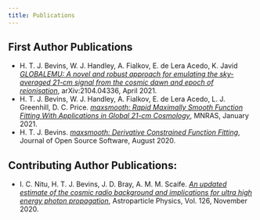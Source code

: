 ```yaml
---
title: Publications
---
```


## First Author Publications

- H. T. J. Bevins, W. J. Handley, A. Fialkov, E. de Lera Acedo, K. Javid [*GLOBALEMU: A novel and robust
approach for emulating the sky-averaged 21-cm signal from the cosmic dawn and epoch of
reionisation*](https://arxiv.org/abs/2104.04336), arXiv:2104.04336, April 2021.
- H. T. J. Bevins, W. J. Handley, A. Fialkov, E. de Lera Acedo, L. J. Greenhill, D. C. Price.
[*maxsmooth: Rapid Maximally Smooth Function Fitting With Applications in Global
21-cm Cosmology*](https://doi.org/10.1093/mnras/stab152), MNRAS, January 2021.
- H. T. J. Bevins. [*maxsmooth: Derivative Constrained Function Fitting*](https://joss.theoj.org/papers/10.21105/joss.02596),
Journal of Open Source Software, August 2020.

## Contributing Author Publications:

- I. C. Nitu, H. T. J. Bevins, J. D. Bray, A. M. M. Scaife.
[*An updated estimate of the cosmic radio background and implications
for ultra high energy photon propagation*](https://doi.org/10.1016/j.astropartphys.2020.102532),
Astroparticle Physics,
Vol. 126, November 2020.
